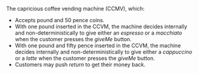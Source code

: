 The capricious coffee vending machine (CCMV), which:
* Accepts pound and 50 pence coins.
* With one pound inserted in the CCVM, the machine decides internally and non-deterministically to give either an <i>espresso</i> or a <i>macchiato</i> when the customer presses the <i>giveMe</i> button.
*  With one pound and fifty pence inserted in the CCVM, the machine decides internally and non-deterministically to give either a <i>cappuccino</i> or a <i>latte</i> when the customer presses the <i>giveMe</i> button.
* Customers may push <i>return</i> to get their money back.

